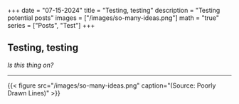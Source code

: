 +++
date = "07-15-2024"
title = "Testing, testing"
description = "Testing potential posts"
images = ["/images/so-many-ideas.png"]
math = "true"
series = ["Posts", "Test"]
+++

## Testing, testing

*Is this thing on?*

---

{{< figure src="/images/so-many-ideas.png" caption="(Source: Poorly Drawn Lines)" >}}
